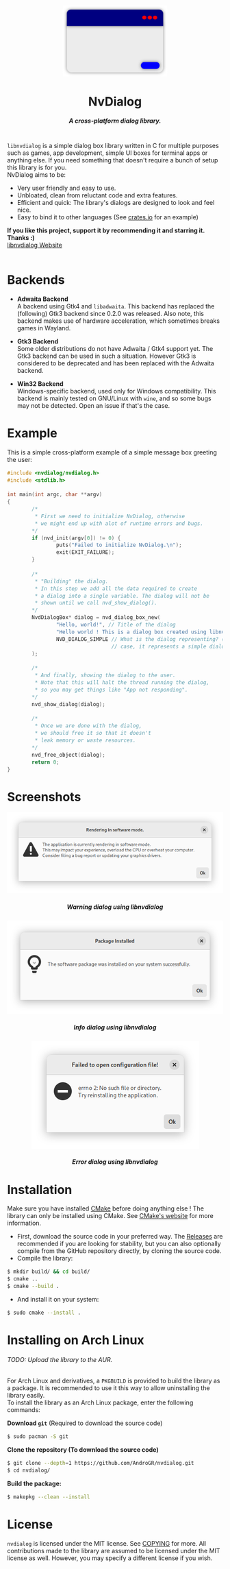 <div align="center">
        <img src="assets/logo-new.svg" width="244">
        <h1>NvDialog</h1>
        <h5>A cross-platform dialog library.</h5>
</div>

<br>
<code>libnvdialog</code> is a simple dialog box library written in C
for multiple purposes such as games, app development, simple UI boxes for terminal apps or anything else. If you need something that doesn't require a bunch of setup this library is for you. <br>
NvDialog aims to be:
<ul>
<li>Very user friendly and easy to use.</li>
<li>Unbloated, clean from reluctant code and extra features.</li>
<li>Efficient and quick: The library's dialogs are designed to look and feel nice.</li>
<li>Easy to bind it to other languages (See <a href="https://crates.io/crates/nvdialog">crates.io</a> for an example)</li>
</ul>

<b>If you like this project, support it by recommending it and starring it. Thanks :)</b> <br>
<a href="https://androgr.github.io/libnvdialog">libnvdialog Website</a>
<br> <br>

# Backends
- **Adwaita Backend**\
A backend using Gtk4 and `libadwaita`. This backend has replaced the (following) Gtk3 backend since 0.2.0 was released. Also note, this backend makes use of hardware acceleration, which sometimes breaks games in Wayland.

- **Gtk3 Backend**\
Some older distributions do not have Adwaita / Gtk4 support yet. The Gtk3 backend can be used in such a situation. However Gtk3 is considered to be deprecated and has been replaced with the Adwaita backend.
- **Win32 Backend**\
Windows-specific backend, used only for Windows compatibility. This backend is mainly tested on GNU/Linux with `wine`, and so some bugs may not be detected. Open an issue if that's the case.

# Example
This is a simple cross-platform example of a simple message box greeting the user:
```c
#include <nvdialog/nvdialog.h>
#include <stdlib.h>

int main(int argc, char **argv)
{
        /*
         * First we need to initialize NvDialog, otherwise
         * we might end up with alot of runtime errors and bugs.
        */
        if (nvd_init(argv[0]) != 0) {
                puts("Failed to initialize NvDialog.\n");
                exit(EXIT_FAILURE);
        }

        /*
         * "Building" the dialog.
         * In this step we add all the data required to create
         * a dialog into a single variable. The dialog will not be
         * shown until we call nvd_show_dialog().
        */
        NvdDialogBox* dialog = nvd_dialog_box_new(
                "Hello, world!", // Title of the dialog
                "Hello world ! This is a dialog box created using libnvdialog!", // Message of the dialog
                NVD_DIALOG_SIMPLE // What is the dialog representing? (Eg a warning). In this
                                  // case, it represents a simple dialog with no context.
        );

        /*
         * And finally, showing the dialog to the user.
         * Note that this will halt the thread running the dialog,
         * so you may get things like "App not responding".
        */
        nvd_show_dialog(dialog);

        /*
         * Once we are done with the dialog,
         * we should free it so that it doesn't
         * leak memory or waste resources.
        */
        nvd_free_object(dialog);
        return 0;
}
```

# Screenshots
<div align="center">
        <img src="assets/warning_scr.png"></img>
        <h5><i>Warning dialog using libnvdialog</i></h5>
<img src="assets/info_scr.png"></img>
        <h5><i>Info dialog using libnvdialog</i></h5>
<img src="assets/error_scr.png"></img>
        <h5><i>Error dialog using libnvdialog</i></h5>
</div>

# Installation
Make sure you have installed [CMake](https://cmake.org) before doing anything else ! The library can only be installed using CMake. See [CMake's website](https://cmake.org/) for more information.
- First, download the source code in your preferred way. The [Releases](https://github.com/AndroGR/nvdialog/releases/) are recommended if you are looking for stability, but you can also optionally compile from
the GitHub repository directly, by cloning the source code.
- Compile the library:
```sh
$ mkdir build/ && cd build/
$ cmake ..
$ cmake --build .
```

- And install it on your system:
```sh
$ sudo cmake --install .
```

# Installing on Arch Linux
###### *TODO: Upload the library to the AUR.*
For Arch Linux and derivatives, a `PKGBUILD` is provided to build the library as a package. It is recommended to use it this way to allow uninstalling the library easily.\
To install the library as an Arch Linux package, enter the following commands:

**Download `git`** (Required to download the source code)
```bash
$ sudo pacman -S git
```
**Clone the repository (To download the source code)**
```bash
$ git clone --depth=1 https://github.com/AndroGR/nvdialog.git
$ cd nvdialog/
```
**Build the package:**
```bash
$ makepkg --clean --install
```

# License
`nvdialog` is licensed under the MIT license. See [COPYING](./COPYING) for more.
All contributions made to the library are assumed to be licensed under the MIT license as well. However, you may specify a different license if you wish.
